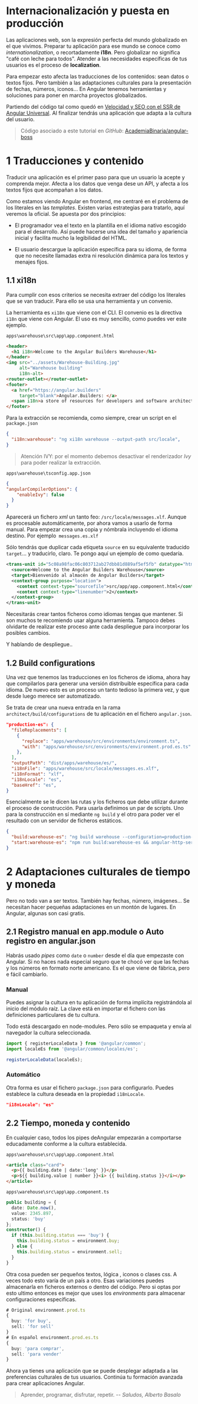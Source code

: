 # Internacionalización y puesta en producción

Las aplicaciones web, son la expresión perfecta del mundo globalizado en el que vivimos. Preparar tu aplicación para ese mundo se conoce como _internationalization_, o recortadamente **i18n**. Pero globalizar no significa "café con leche para todos". Atender a las necesidades específicas de tus usuarios es el proceso de __localization__.

Para empezar esto afecta las traducciones de los contenidos: sean datos o textos fijos. Pero también a las adaptaciones culturales para la presentación de fechas, números, iconos... En Angular tenemos herramientas y soluciones para poner en marcha proyectos globalizados.

Partiendo del código tal como quedó en [Velocidad y SEO con el SSR de Angular Universal](../velocidad-y-seo-con-el-ssr-de-angular-universal/). Al finalizar tendrás una aplicación que adapta a la cultura del usuario.

> Código asociado a este tutorial en _GitHub_: [AcademiaBinaria/angular-boss](https://github.com/AcademiaBinaria/angular-boss)

# 1 Traducciones y contenido

Traducir una aplicación es el primer paso para que un usuario la acepte y comprenda mejor. Afecta a los datos que venga dese un API, y afecta a los textos fijos que acompañan a los datos.

Como estamos viendo Angular en frontend, me centraré en el problema de los literales en las _templates_. Existen varias estrategias para tratarlo, aquí veremos la oficial. Se apuesta por dos principios:

- El programador vea el texto en la plantilla en el idioma nativo escogido para el desarrollo. Así puede hacerse una idea del tamaño y apariencia inicial y facilita mucho la legibilidad del HTML.

- El usuario descargue la aplicación específica para su idioma, de forma que no necesite llamadas extra ni resolución dinámica para los textos y menajes fijos.

## 1.1 xi18n

Para cumplir con esos criterios se necesita extraer del código los literales que se van traducir. Para ello se usa una herramienta y un convenio.

La herramienta es `xi18n` que viene con el CLI. El convenio es la directiva `i18n` que viene con Angular. El uso es muy sencillo, como puedes ver este ejemplo.

`apps\warehouse\src\app\app.component.html`

```html
<header>
  <h1 i18n>Welcome to the Angular Builders Warehouse</h1>
</header>
<img src="../assets/Warehouse-Building.jpg"
     alt="Warehouse building"
     i18n-alt>
<router-outlet></router-outlet>
<footer>
  <a href="https://angular.builders"
     target="blank">Angular.Builders: </a>
  <span i18n>a store of resources for developers and software architects.</span>
</footer>
```

Para la extracción se recomienda, como siempre, crear un script en el  `package.json`

```json
{
  "i18n:warehouse": "ng xi18n warehouse --output-path src/locale",
}
```

> Atención IVY: por el momento debemos desactivar el renderizador _Ivy_ para poder realizar la extracción.

`apps\warehouse\tsconfig.app.json`

```json
{
"angularCompilerOptions": {
    "enableIvy": false
  }
}
```

Aparecerá un fichero _xml_ un tanto feo: `/src/locale/messages.xlf`. Aunque es procesable automáticamente, por ahora vamos a usarlo de forma manual. Para empezar crea una copia y nómbrala incluyendo el idioma destino. Por ejemplo` messages.es.xlf`

Sólo tendrás que duplicar cada etiqueta `source` en su equivalente traducido `target`... y traducirlo, claro. Te pongo aquí un ejemplo de como quedaría.

```xml
<trans-unit id="5c08a98fac06c803712ab27dbb81d889af5ef5fb" datatype="html">
  <source>Welcome to the Angular Builders Warehouse</source>
  <target>Bienvenido al almacén de Angular Builders</target>
  <context-group purpose="location">
    <context context-type="sourcefile">src/app/app.component.html</context>
    <context context-type="linenumber">2</context>
  </context-group>
</trans-unit>
```

Necesitarás crear tantos ficheros como idiomas tengas que mantener. Si son muchos te recomiendo usar alguna herramienta. Tampoco debes olvidarte de realizar este proceso ante cada despliegue para incorporar los posibles cambios.

Y hablando de despliegue..

## 1.2 Build configurations

Una vez que tenemos las traducciones en los ficheros de idioma, ahora hay que compilarlos para generar una versión distribuible específica para cada idioma. De nuevo esto es un proceso un tanto tedioso la primera vez, y que desde luego merece ser automatizado.

Se trata de crear una nueva entrada en la rama `architect/build/configurations` de tu aplicación en el fichero `angular.json`.

```json
"production-es": {
  "fileReplacements": [
    {
      "replace": "apps/warehouse/src/environments/environment.ts",
      "with": "apps/warehouse/src/environments/environment.prod.es.ts"
    },
  ],
  "outputPath": "dist/apps/warehouse/es/",
  "i18nFile": "apps/warehouse/src/locale/messages.es.xlf",
  "i18nFormat": "xlf",
  "i18nLocale": "es",
  "baseHref": "es",
}
```

Esencialmente se le dicen las rutas y los ficheros que debe utilizar durante el proceso de construcción. Para usarla definimos un par de scripts. Uno para la construcción en sí mediante `ng build` y el otro para poder ver el resultado con un servidor de ficheros estáticos.

```json
{
  "build:warehouse-es": "ng build warehouse --configuration=production-es",
  "start:warehouse-es": "npm run build:warehouse-es && angular-http-server --path ./dist/apps/warehouse/es",
}
```


# 2 Adaptaciones culturales de tiempo y moneda

Pero no todo van a ser textos. También hay fechas, número, imágenes... Se necesitan hacer pequeñas adaptaciones en un montón de lugares. En Angular, algunas son casi gratis.

## 2.1 Registro manual en app.module o Auto registro en angular.json

Habrás usado _pipes_ como `date` o `number` desde el día que empezaste con Angular. Si no haces nada especial seguro que te chocó ver que las fechas y los números en formato norte americano. Es el que viene de fábrica, pero e fácil cambiarlo.

### Manual

Puedes asignar la cultura en tu aplicación de forma implícita registrándola al inicio del módulo raíz. La clave está en importar el fichero con las definiciones particulares de tu cultura.

Todo está descargado en node-modules. Pero sólo se empaqueta y envía al navegador la cultura seleccionada.


```typescript
import { registerLocaleData } from '@angular/common';
import localeEs from '@angular/common/locales/es';

registerLocaleData(localeEs);
```

### Automático

Otra forma es usar el fichero `package.json` para configurarlo. Puedes establece la cultura deseada en la propiedad `i18nLocale`.

```json
"i18nLocale": "es"
```

## 2.2 Tiempo, moneda y contenido

En cualquier caso, todos los pipes deAngular empezarán a comportarse educadamente conforme a la cultura establecida.

`apps\warehouse\src\app\app.component.html`

```html
<article class="card">
  <p>{{ building.date | date:'long' }}</p>
  <p>${{ building.value | number }}<i> {{ building.status }}</i></p>
</article>
```

`apps\warehouse\src\app\app.component.ts`

```TypeScript
public building = {
  date: Date.now(),
  value: 2345.897,
  status: 'buy'
};
constructor() {
  if (this.building.status === 'buy') {
    this.building.status = environment.buy;
  } else {
    this.building.status = environment.sell;
  }
}
```

Otra cosa pueden ser pequeños textos, lógica , iconos o clases css. A veces todo esto varía de un país a otro. Esas variaciones puedes almacenarla en ficheros externos o dentro del código. Pero si optas por esto ultimo entonces es mejor que uses los _environments_ para almacenar configuraciones específicas.

```TypeScript
# Original environment.prod.ts
{
  buy: 'for buy',
  sell: 'for sell'
}
# En español environment.prod.es.ts
{
  buy: 'para comprar',
  sell: 'para vender'
}
```

Ahora ya tienes una aplicación que se puede desplegar adaptada a las preferencias culturales de tus usuarios. Continúa tu formación avanzada para crear aplicaciones Angular.

> Aprender, programar, disfrutar, repetir.
> -- <cite>Saludos, Alberto Basalo</cite>